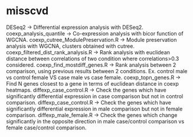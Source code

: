 # misscvd


DESeq2 -> Differential expression analysis with DESeq2.
coexp_analysis_quantile -> Co-expression analysis with bicor function of WGCNA.
coexp_cutree_ModulePreservation.R -> Module preservation analysis with WGCNA, clusters obtained with cutree.
coexp_filtered_dist_rank_analysis.R -> Rank analysis with euclidean distance between correlations of two condition where correlations>0.3 considered.
coexp_find_mostdiff_genes.R -> Rank analysis between 2 comparison, using previous results between 2 conditions. Ex. control male vs control female VS case male vs case female.
coexp_topn_genes.R -> Find N genes closest to a gene in terms of euclidean distance in coexp heatmaps.
diffexp_case_control.R -> Check the genes which have significantly differential expression in case comparison but not in control comparison.
diffexp_case_control.R -> Check the genes which have significantly differential expression in male comparison but not in female comparison.
diffexp_male_female.R -> Check the genes which change significantly in the opposite direction in male case/control comparison vs female case/control comparison.

